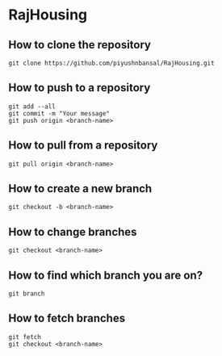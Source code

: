 # RajHousing

## How to clone the repository

```git
git clone https://github.com/piyushnbansal/RajHousing.git
```

## How to push to a repository
```git
git add --all
git commit -m "Your message"
git push origin <branch-name>
```

## How to pull from a repository
```
git pull origin <branch-name>
```

## How to create a new branch
```
git checkout -b <branch-name>
```

## How to change branches
```
git checkout <branch-name>
```

## How to find which branch you are on?
```
git branch
```

## How to fetch branches
```
git fetch
git checkout <branch-name>
```
